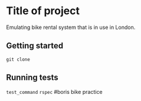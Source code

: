 # Title of project

Emulating bike rental system that is in use in London.

## Getting started

`git clone`

## Running tests

`test_command`
`rspec`
#boris bike practice
